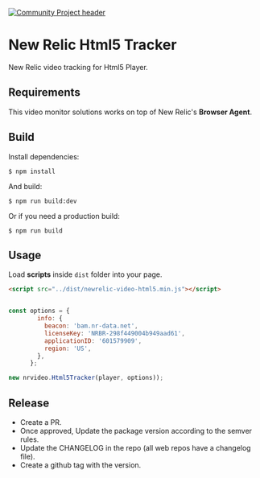 [![Community Project header](https://github.com/newrelic/opensource-website/raw/master/src/images/categories/Community_Project.png)](https://opensource.newrelic.com/oss-category/#community-project)

# New Relic Html5 Tracker

New Relic video tracking for Html5 Player.

## Requirements

This video monitor solutions works on top of New Relic's **Browser Agent**.

## Build

Install dependencies:

```
$ npm install
```

And build:

```
$ npm run build:dev
```

Or if you need a production build:

```
$ npm run build
```

## Usage

Load **scripts** inside `dist` folder into your page.

```html
<script src="../dist/newrelic-video-html5.min.js"></script>
```

```javascript

const options = {
        info: {
          beacon: 'bam.nr-data.net',
          licenseKey: 'NRBR-298f449004b949aad61',
          applicationID: '601579909',
          region: 'US',
        },
      };

new nrvideo.Html5Tracker(player, options));
```

## Release

- Create a PR.
- Once approved, Update the package version according to the semver rules.
- Update the CHANGELOG in the repo (all web repos have a changelog file).
- Create a github tag with the version.
